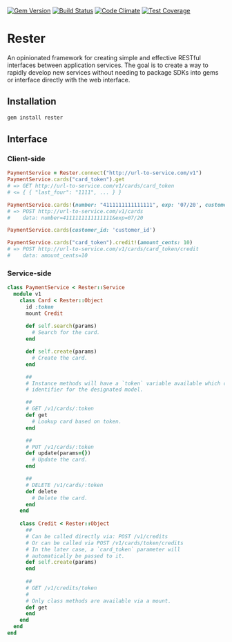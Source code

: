 [![Gem Version](https://badge.fury.io/rb/rester.svg)](http://badge.fury.io/rb/rester) [![Build Status](https://semaphoreci.com/api/v1/projects/a4233ca0-25dd-49ff-8bde-4ed5218d8f60/559761/shields_badge.svg)](https://semaphoreci.com/payout/rester) [![Code Climate](https://codeclimate.com/github/payout/rester/badges/gpa.svg)](https://codeclimate.com/github/payout/rester) [![Test Coverage](https://codeclimate.com/github/payout/rester/badges/coverage.svg)](https://codeclimate.com/github/payout/rester/coverage)

# Rester
An opinionated framework for creating simple and effective RESTful interfaces between
application services. The goal is to create a way to rapidly develop new services
without needing to package SDKs into gems or interface directly with the web interface.

## Installation
```ruby
gem install rester
```

## Interface

### Client-side
```ruby
PaymentService = Rester.connect("http://url-to-service.com/v1")
PaymentService.cards("card_token").get
# => GET http://url-to-service.com/v1/cards/card_token
# <= { { "last_four": "1111", ... } }

PaymentService.cards!(number: "4111111111111111", exp: '07/20', customer_id: 'customer_id')
# => POST http://url-to-service.com/v1/cards
#    data: number=4111111111111111&exp=07/20

PaymentService.cards(customer_id: 'customer_id')

PaymentService.cards("card_token").credit!(amount_cents: 10)
# => POST http://url-to-service.com/v1/cards/card_token/credit
#    data: amount_cents=10
```

### Service-side
```ruby
class PaymentService < Rester::Service
  module v1
    class Card < Rester::Object
      id :token
      mount Credit
    
      def self.search(params)
        # Search for the card.
      end

      def self.create(params)
        # Create the card.
      end

      ##
      # Instance methods will have a `token` variable available which contains the
      # identifier for the designated model.

      ##
      # GET /v1/cards/:token
      def get
        # Lookup card based on token.
      end

      ##
      # PUT /v1/cards/:token
      def update(params={})
        # Update the card.
      end

      ##
      # DELETE /v1/cards/:token
      def delete
        # Delete the card.
      end
    end
    
    class Credit < Rester::Object
      ##
      # Can be called directly via: POST /v1/credits
      # Or can be called via POST /v1/cards/token/credits
      # In the later case, a `card_token` parameter will
      # automatically be passed to it.
      def self.create(params)
      end
      
      ##
      # GET /v1/credits/token
      #
      # Only class methods are available via a mount.
      def get
      end
    end
  end
end
```
